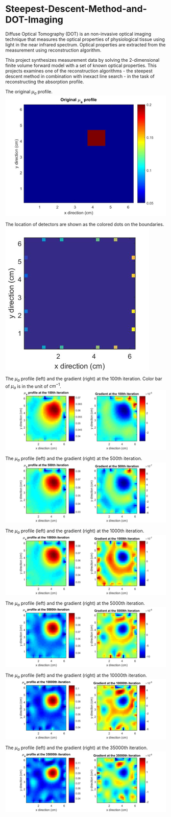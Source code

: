 # Steepest-Descent-Method-and-DOT-Imaging

Diffuse Optical Tomography (DOT) is an non-invasive optical imaging technique that measures the optical properties of physiological tissue using light in the near infrared spectrum. Optical properties are extracted from the measurement using reconstruction algorithm.

This project synthesizes measurement data by solving the 2-dimensional finite volume forward model with a set of known optical properties. This projects examines one of the reconstruction algorithms - the steepest descent method in combination with inexact line search - in the task of reconstructing the absorption profile.


The original $\mu_a$ profile.
![original_mua](original_mua.jpg)

The location of detectors are shown as the colored dots on the boundaries.
![detector_loc](detector_loc.jpg)

The $\mu_a$ profile (left) and the gradient (right) at the 100th iteration. Color bar of $\mu_a$ is in the unit of $cm^{-1}$.
![mua_grad_iter_100](mua_grad_iter_100.jpg)

The $\mu_a$ profile (left) and the gradient (right) at the 500th iteration.
![mua_grad_iter_500](mua_grad_iter_500.jpg)

The $\mu_a$ profile (left) and the gradient (right) at the 1000th iteration.
![mua_grad_iter_1000](mua_grad_iter_1000.jpg)

The $\mu_a$ profile (left) and the gradient (right) at the 5000th iteration.
![mua_grad_iter_5000](mua_grad_iter_5000.jpg)

The $\mu_a$ profile (left) and the gradient (right) at the 10000th iteration.
![mua_grad_iter_10000](mua_grad_iter_10000.jpg)

The $\mu_a$ profile (left) and the gradient (right) at the 35000th iteration.
![mua_grad_iter_35000](mua_grad_iter_35000.jpg)

